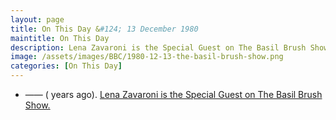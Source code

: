 ```yaml
---
layout: page
title: On This Day &#124; 13 December 1980
maintitle: On This Day
description: Lena Zavaroni is the Special Guest on The Basil Brush Show.
image: /assets/images/BBC/1980-12-13-the-basil-brush-show.png
categories: [On This Day]
---
```


* —— (<span id="age1"></span> years ago). [Lena Zavaroni is the Special Guest on The Basil Brush Show.](/bbc%20one/1980/12/13/the-basil-brush-show.html)

<!-- Script for calculating number of years ago -->
<script>
var dob = '19801213';
var year = Number(dob.substr(0, 4));
var month = Number(dob.substr(4, 2)) - 1;
var day = Number(dob.substr(6, 2));
var today = new Date();
var age1 = today.getFullYear() - year;
if (today.getMonth() < month || (today.getMonth() == month && today.getDate() < day)) {
age1--;
}
document.getElementById("age1").innerHTML=age1;
</script>

